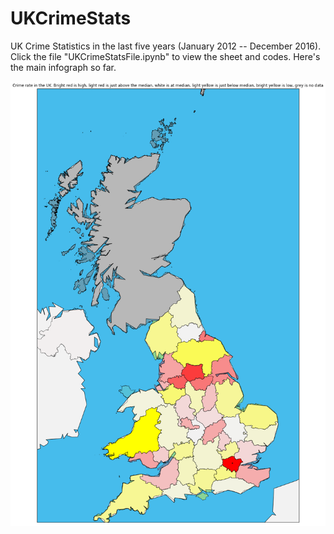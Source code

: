 # UKCrimeStats
UK Crime Statistics in the last five years (January 2012 -- December 2016). Click the file "UKCrimeStatsFile.ipynb" to view the sheet and codes. Here's the main infograph so far.

![Map](ukcrimemap.png)
